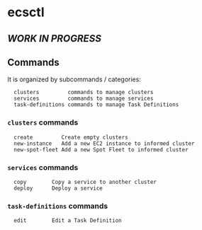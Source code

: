 # ecsctl

## *WORK IN PROGRESS*

## Commands

It is organized by subcommands / categories:
```
  clusters         commands to manage clusters
  services         commands to manage services
  task-definitions commands to manage Task Definitions
```

### `clusters` commands
```
  create         Create empty clusters
  new-instance   Add a new EC2 instance to informed cluster
  new-spot-fleet Add a new Spot Fleet to informed cluster
```

### `services` commands
```
  copy        Copy a service to another cluster
  deploy      Deploy a service
```

### `task-definitions` commands
```
  edit        Edit a Task Definition
```
